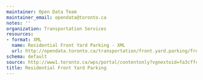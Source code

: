 ```yaml
---
maintainer: Open Data Team
maintainer_email: opendata@toronto.ca
notes: ''
organization: Transportation Services
resources:
- format: XML
  name: Residential Front Yard Parking - XML
  url: http://opendata.toronto.ca/transportation/front.yard.parking/frontyardparking.xml
schema: default
source: http://www1.toronto.ca/wps/portal/contentonly?vgnextoid=fa3cffcfa3560310VgnVCM1000003dd60f89RCRD&vgnextchannel=1a66e03bb8d1e310VgnVCM10000071d60f89RCRD
title: Residential Front Yard Parking
---
```

